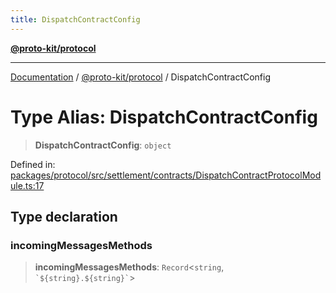 ```yaml
---
title: DispatchContractConfig
---
```


[**@proto-kit/protocol**](../README.md)

***

[Documentation](../../../README.md) / [@proto-kit/protocol](../README.md) / DispatchContractConfig

# Type Alias: DispatchContractConfig

> **DispatchContractConfig**: `object`

Defined in: [packages/protocol/src/settlement/contracts/DispatchContractProtocolModule.ts:17](https://github.com/proto-kit/framework/blob/4d6b3b6da51b3edee0fbf25ce72c1f59ec61e891/packages/protocol/src/settlement/contracts/DispatchContractProtocolModule.ts#L17)

## Type declaration

### incomingMessagesMethods

> **incomingMessagesMethods**: `Record`\<`string`, `` `${string}.${string}` ``\>
